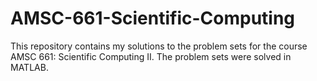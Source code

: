 # AMSC-661-Scientific-Computing

This repository contains my solutions to the problem sets for the course AMSC 661: Scientific Computing II. The problem sets were solved in MATLAB.
